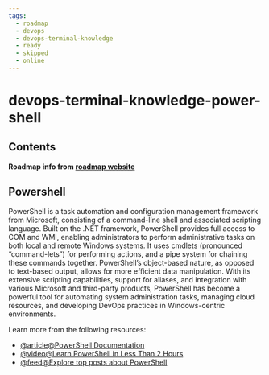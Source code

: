 ```yaml
---
tags:
  - roadmap
  - devops
  - devops-terminal-knowledge
  - ready
  - skipped
  - online
---
```


# devops-terminal-knowledge-power-shell

## Contents

__Roadmap info from [roadmap website](https://roadmap.sh/devops/power-shell@z6IBekR8Xl-6f8WEb05Nw)__

## Powershell

PowerShell is a task automation and configuration management framework from Microsoft, consisting of a command-line shell and associated scripting language. Built on the .NET framework, PowerShell provides full access to COM and WMI, enabling administrators to perform administrative tasks on both local and remote Windows systems. It uses cmdlets (pronounced “command-lets”) for performing actions, and a pipe system for chaining these commands together. PowerShell’s object-based nature, as opposed to text-based output, allows for more efficient data manipulation. With its extensive scripting capabilities, support for aliases, and integration with various Microsoft and third-party products, PowerShell has become a powerful tool for automating system administration tasks, managing cloud resources, and developing DevOps practices in Windows-centric environments.

Learn more from the following resources:

* [@article@PowerShell Documentation](https://learn.microsoft.com/en-us/powershell/)
* [@video@Learn PowerShell in Less Than 2 Hours](https://www.youtube.com/watch?v=ZOoCaWyifmI)
* [@feed@Explore top posts about PowerShell](https://app.daily.dev/tags/powershell?ref=roadmapsh)
